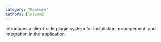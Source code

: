 ```yaml
---
category: "Feature"
authors: [lelemm]
---
```


Introduces a client-side plugin system for installation, management, and integration in the application.